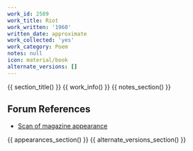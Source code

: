 ```yaml
---
work_id: 2589
work_title: Riot
work_written: '1960'
written_date: approximate
work_collected: 'yes'
work_category: Poem
notes: null
icon: material/book
alternate_versions: []
---
```


{{ section_title() }}
{{ work_info() }}
{{ notes_section() }}
## Forum References
- [Scan of magazine appearance](https://bukowskiforum.com/threads/quagga-vol-1-no-2-1960-riot.12261/)

{{ appearances_section() }}
{{ alternate_versions_section() }}